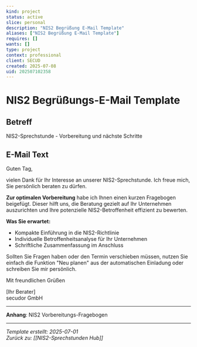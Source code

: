 ```yaml
---
kind: project
status: active
slice: personal
description: "NIS2 Begrüßung E-Mail Template"
aliases: ["NIS2 Begrüßung E-Mail Template"]
requires: []
wants: []
type: project
context: professional
client: SECUD
created: 2025-07-08
uid: 202507102358
---
```


# NIS2 Begrüßungs-E-Mail Template

## Betreff
NIS2-Sprechstunde - Vorbereitung und nächste Schritte

## E-Mail Text

Guten Tag,

vielen Dank für Ihr Interesse an unserer NIS2-Sprechstunde. Ich freue mich, Sie persönlich beraten zu dürfen.

**Zur optimalen Vorbereitung** habe ich Ihnen einen kurzen Fragebogen beigefügt. Dieser hilft uns, die Beratung gezielt auf Ihr Unternehmen auszurichten und Ihre potenzielle NIS2-Betroffenheit effizient zu bewerten.

**Was Sie erwartet:**
- Kompakte Einführung in die NIS2-Richtlinie
- Individuelle Betroffenheitsanalyse für Ihr Unternehmen
- Schriftliche Zusammenfassung im Anschluss

Sollten Sie Fragen haben oder den Termin verschieben müssen, nutzen Sie einfach die Funktion "Neu planen" aus der automatischen Einladung oder schreiben Sie mir persönlich.

Mit freundlichen Grüßen

[Ihr Berater]  
secudor GmbH

---

**Anhang**: NIS2 Vorbereitungs-Fragebogen

---
*Template erstellt: 2025-07-01*  
*Zurück zu: [[NIS2-Sprechstunden Hub]]*
